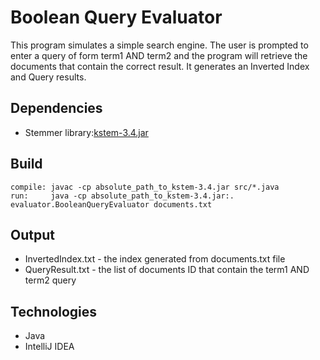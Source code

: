 # Boolean Query Evaluator

This program simulates a simple search engine. The user is prompted to enter a query of form term1 AND term2 and the program will retrieve the documents that contain the correct result.
It generates an Inverted Index and Query results. 

## Dependencies
* Stemmer library:[kstem-3.4.jar](https://sourceforge.net/projects/lemur/files/lemur/KrovetzStemmer-3.4/kstem-3.4.jar/download)

## Build

```
compile: javac -cp absolute_path_to_kstem-3.4.jar src/*.java
run:     java -cp absolute_path_to_kstem-3.4.jar:. evaluator.BooleanQueryEvaluator documents.txt
```

## Output

* InvertedIndex.txt - the index generated from documents.txt file
* QueryResult.txt - the list of documents ID that contain the term1 AND term2 query

##  Technologies
* Java
* IntelliJ IDEA 










